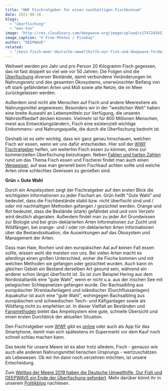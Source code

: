 ```yaml
---
title: "WWF Fischratgeber für einen nachhaltigen Fischkonsum"
date: 2021-08-16
blogs: 
  - "überfischung"
  - "was-tun"
image: "http://res.cloudinary.com/deepwave-org/image/upload/v1747245457/deepwave.org/fish-984299_1920.jpg"
image_caption: "© Free-Photos / Pixabay"
author: "DEEPWAVE"
related: 
  - "/kein-fisch-meer-deutsche-umwelthilfe-our-fish-und-deepwave-fordern-ein-ende-der-überfischung-zum-welttag-der-meere/"
---
```


Weltweit werden pro Jahr und pro Person 20 Kilogramm Fisch gegessen, das ist fast doppelt so viel wie vor 50 Jahren. Die Folgen sind die [Überfischung](https://www.deepwave.org/die-ozeane/überfischung/) diverser Bestände, damit verbundene Veränderungen im Nahrungsnetz und des gesamten Ökosystems, unerwünschter Beifang von oft stark gefährdeten Arten und Müll sowie alte Netze, die im Meer zurückgelassen werden.

Außerdem sind nicht alle Menschen auf Fisch und andere Meerestiere als Nahrungsmittel angewiesen. Besonders wir in der "westlichen Welt" haben eine breite Auswahl an Lebensmitteln zur Verfügung, die unseren Nährstoffbedarf decken können. Vielmehr ist für 800 Millionen Menschen, meist aus Entwicklungsländern, Fisch eine existenziell wichtige Einkommens- und Nahrungsquelle, die durch die Überfischung bedroht ist.

Deshalb ist es sehr wichtig, dass wir ganz genau hinschauen, welchen Fisch wir essen, wenn wir uns dafür entscheiden. Hier soll der [WWF Fischratgeber](https://fischratgeber.wwf.de/) helfen, um weiterhin Fisch essen zu können, ohne zur kommerziellen Überfischung beizutragen. Neben [Fakten und harten Zahlen](https://fischratgeber.wwf.de/hard-facts/) rund um das Thema Fisch essen und Fischerei findet man auch einen [Wegweiser,](https://fischratgeber.wwf.de/kaufempfehlungen/) auf was man generell beim Fischkauf achten sollte und welche Arten ohne schlechtes Gewissen zu genießen sind.

**Grün = Gute Wahl**

Durch ein Ampelsystem zeigt der Fischratgeber auf den ersten Blick die wichtigsten Informationen zu jeder Fischart an. Grün heißt "Gute Wahl" und bedeutet, dass die Fischbestände stabil bzw. nicht überfischt sind und / oder mit nachhaltigen Methoden gefangen / gezüchtet werden. Orange und Rot bedeutet, dass die Bestände (stark) gefährdet sind und vom Verzehr wird deutlich abgeraten. Außerdem findet man zu jeder Art Grundwissen zur Biologie und bei grün-deklarierten Arten Informationen zur Zucht und Wildfängen, bei orange- und / oder rot-deklarierten Arten Informationen über die Bestandssituation, die Auswirkungen auf das Ökosystem und Management der Arten.

Dass man Haie, Rochen und den europäischen Aal auf keinen Fall essen sollte, wissen wohl die meisten von uns. Bei vielen Arten macht es allerdings einen großen Unterschied, woher die Fische kommen und mit welchen Methoden sie gefangen oder gezüchtet wurden. Auch kann im gleichen Gebiet ein Bestand derselben Art gesund sein, während ein anderer schon längst überfischt ist. So ist zum Beispiel Hering aus dem Nordostaltantik eine "gute Wahl", wenn er nicht u.a. aus der irischen See mit pelagischen Schleppnetzen gefangen wurde. Der Bachsaibling aus europäischer (Kreislaufanlagen) und isländischer (Durchflussanlagen) Aquakultur ist auch eine "gute Wahl", wohingegen Bachsaibling aus europäischen und schwedischen Teich- und Käfiganlagen sowie als Wildfang nicht zu empfehlen ist. In dieser Vielfalt an Beständen und [Fangmethoden](https://www.wwf.de/themen-projekte/meere-kuesten/fischerei/überfischung/fischereimethoden) bietet das Ampelsystem eine gute, schnelle Übersicht und einen ersten Durchblick der aktuellen Situation.

Den Fischratgeber vom [WWF](https://www.wwf.de/) gibt es [online](https://fischratgeber.wwf.de/) oder auch als App für das Smartphone, damit man sich spätestens im Supermarkt vor dem Kauf noch schnell schlau machen kann.

Das beste für unsere Meere ist es aber trotz alledem, Fisch - genauso wie auch alle anderen Nahrungsmittel tierischen Ursprungs - wertzuschätzen als Lebewesen. Ob wir ihn dann noch verzehren möchten, ist unsere Entscheidung.

Zum [Welttag der Meere 2019 haben die Deutsche Umwelthilfe, Our Fish und DEEPWAVE ein Ende der Überfischung gefordert](https://www.deepwave.org/kein-fisch-meer-deutsche-umwelthilfe-our-fish-und-deepwave-fordern-ein-ende-der-überfischung-zum-welttag-der-meere/). Mehr darüber könnt ihr in unserem [Politikblog](https://www.deepwave.org/blogs/politik/) nachlesen.
